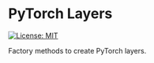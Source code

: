 # PyTorch Layers

[![License: MIT](https://img.shields.io/badge/License-MIT-yellow.svg)](https://opensource.org/licenses/MIT)

Factory methods to create PyTorch layers.
